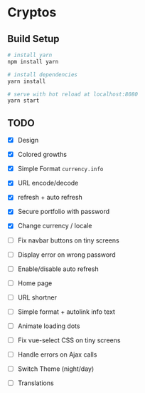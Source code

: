# Cryptos

## Build Setup

``` bash
# install yarn
npm install yarn

# install dependencies
yarn install

# serve with hot reload at localhost:8080
yarn start
```

## TODO

- [x] Design
- [x] Colored growths
- [x] Simple Format `currency.info`
- [x] URL encode/decode
- [x] refresh + auto refresh
- [x] Secure portfolio with password
- [x] Change currency / locale
- [ ] Fix navbar buttons on tiny screens
- [ ] Display error on wrong password
- [ ] Enable/disable auto refresh
- [ ] Home page
- [ ] URL shortner
- [ ] Simple format + autolink info text
- [ ] Animate loading dots
- [ ] Fix vue-select CSS on tiny screens
- [ ] Handle errors on Ajax calls
- [ ] Switch Theme (night/day)
- [ ] Translations

